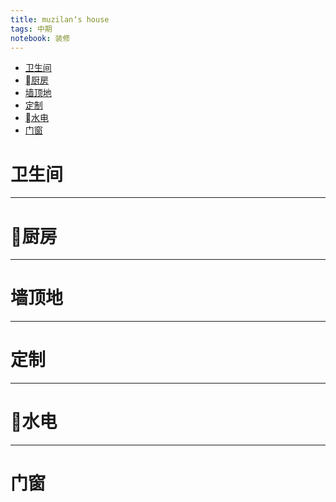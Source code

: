 ```yaml
---
title: muzilan‘s house
tags: 中期
notebook: 装修
---
```


<!-- TOC -->

- [卫生间](#卫生间)
- [厨房](#厨房)
- [墙顶地](#墙顶地)
- [定制](#定制)
- [水电](#水电)
- [门窗](#门窗)

<!-- /TOC -->

# 卫生间
----

# 厨房
----

# 墙顶地
----

# 定制
----

# 水电
----

# 门窗




